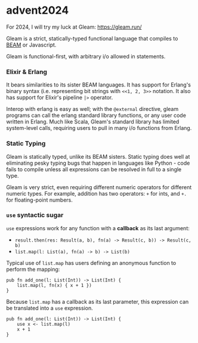 # advent2024

For 2024, I will try my luck at Gleam: https://gleam.run/

Gleam is a strict, statically-typed functional language that compiles to
[BEAM](https://en.wikipedia.org/wiki/BEAM_(Erlang_virtual_machine)) or Javascript.

Gleam is functional-first, with arbitrary i/o allowed in statements. 

### Elixir & Erlang
It bears similarities to its sister BEAM languages. It has support for 
Erlang's binary syntax (i.e. representing bit strings with `<<1, 2, 3>>` 
notation. It also has support for Elixir's pipeline `|>` operator.

Interop with erlang is easy as well; with the `@external` directive,
gleam programs can call the erlang standard library functions, or any
user code written in Erlang. Much like Scala, Gleam's standard library
has limited system-level calls, requiring users to pull in many i/o
functions from Erlang.

### Static Typing
Gleam is statically typed, unlike its BEAM sisters. Static typing does well
at eliminating pesky typing bugs that happen in languages like Python - 
code fails to compile unless all expressions can be resolved in full to a
single type.

Gleam is very strict, even requiring different numeric operators for different
numeric types. For example, addition has two operators: `+` for ints, and `+.`
for floating-point numbers.

### `use` syntactic sugar

`use` expressions work for any function with a **callback** as its last argument:
* `result.then(res: Result(a, b), fn(a) -> Result(c, b)) -> Result(c, b)`
* `list.map(l: List(a), fn(a) -> b) -> List(b)`

Typical use of `list.map` has users defining an anonymous function to perform
the mapping:

```gleam
pub fn add_one(l: List(Int)) -> List(Int) {
    list.map(l, fn(x) { x + 1 })
}
```

Because `list.map` has a callback as its last parameter, this expression
can be translated into a `use` expression.

```gleam
pub fn add_one(l: List(Int)) -> List(Int) {
    use x <- list.map(l)
    x + 1
}
```
